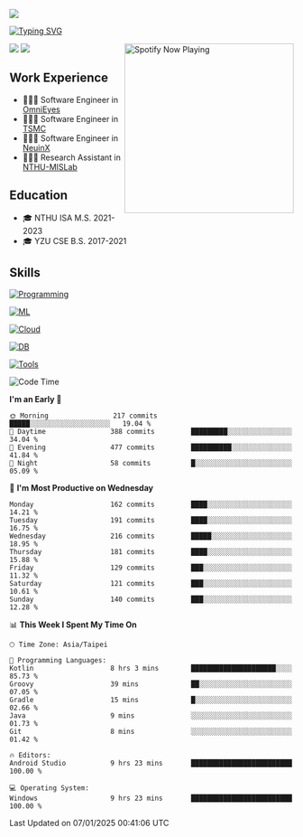 ![](https://komarev.com/ghpvc/?username=peter0512lee&color=ff69b4)

[![Typing SVG](https://readme-typing-svg.herokuapp.com?color=F742BA&size=20&lines=Hi!+I'm+JYL)](https://git.io/typing-svg)

[<img src="https://spotify-now-playing.peter0512lee.vercel.app/api/spotify-playing" alt="Spotify Now Playing" width="300" align="right" />](https://open.spotify.com/user/21iyoswqgnkoe7peuesmqnhgy)

![](https://leetcard.jacoblin.cool/peter0512lee?theme=dark)
![](https://github-readme-activity-graph.vercel.app/graph?username=peter0512lee&theme=github)

## Work Experience
- 🧑🏻‍💻 Software Engineer in [OmniEyes](https://www.theomnieyes.com/)
- 🧑🏻‍💻 Software Engineer in [TSMC](https://www.tsmc.com/)
- 🧑🏻‍💻 Software Engineer in [NeuinX](https://neuinx.com/)
- 🧑🏻‍💻 Research Assistant in [NTHU-MISLab](https://mislab.cs.nthu.edu.tw/)

## Education
- 🎓 NTHU ISA M.S. 2021-2023
- 🎓 YZU CSE B.S. 2017-2021

## Skills
[![Programming](https://skillicons.dev/icons?i=cpp,py,kotlin)](https://skillicons.dev)

[![ML](https://skillicons.dev/icons?i=pytorch,opencv,sklearn)](https://skillicons.dev)

<!-- [![Web](https://skillicons.dev/icons?i=html,css,react,tailwind,nodejs,vite)](https://skillicons.dev) -->

[![Cloud](https://skillicons.dev/icons?i=aws,azure,docker,k8s)](https://skillicons.dev)

[![DB](https://skillicons.dev/icons?i=postgresql,firebase,sqlite,mongodb)](https://skillicons.dev)

[![Tools](https://skillicons.dev/icons?i=git,github,githubactions,vscode,postman,anaconda,androidstudio)](https://skillicons.dev)

<!--
<table><tr><td valign="top" width="50%">

<img src="https://github-readme-stats-sigma-five.vercel.app/api?username=peter0512lee&hide_border=true&show_icons=true&locale=en&layout=compact&theme=dracula" align="left" style="width: 100%" />

</td><td valign="top" width="50%">

<img src="https://github-readme-stats-sigma-five.vercel.app/api/top-langs?username=peter0512lee&hide_border=true&show_icons=true&locale=en&layout=compact&theme=dracula" align="left" style="width: 100%" />

</td></tr></table>  
-->

<!--START_SECTION:waka-->
![Code Time](http://img.shields.io/badge/Code%20Time-1%2C488%20hrs%2052%20mins-blue)

**I'm an Early 🐤** 

```text
🌞 Morning                217 commits         █████░░░░░░░░░░░░░░░░░░░░   19.04 % 
🌆 Daytime                388 commits         █████████░░░░░░░░░░░░░░░░   34.04 % 
🌃 Evening                477 commits         ██████████░░░░░░░░░░░░░░░   41.84 % 
🌙 Night                  58 commits          █░░░░░░░░░░░░░░░░░░░░░░░░   05.09 % 
```
📅 **I'm Most Productive on Wednesday** 

```text
Monday                   162 commits         ████░░░░░░░░░░░░░░░░░░░░░   14.21 % 
Tuesday                  191 commits         ████░░░░░░░░░░░░░░░░░░░░░   16.75 % 
Wednesday                216 commits         █████░░░░░░░░░░░░░░░░░░░░   18.95 % 
Thursday                 181 commits         ████░░░░░░░░░░░░░░░░░░░░░   15.88 % 
Friday                   129 commits         ███░░░░░░░░░░░░░░░░░░░░░░   11.32 % 
Saturday                 121 commits         ███░░░░░░░░░░░░░░░░░░░░░░   10.61 % 
Sunday                   140 commits         ███░░░░░░░░░░░░░░░░░░░░░░   12.28 % 
```


📊 **This Week I Spent My Time On** 

```text
🕑︎ Time Zone: Asia/Taipei

💬 Programming Languages: 
Kotlin                   8 hrs 3 mins        █████████████████████░░░░   85.73 % 
Groovy                   39 mins             ██░░░░░░░░░░░░░░░░░░░░░░░   07.05 % 
Gradle                   15 mins             █░░░░░░░░░░░░░░░░░░░░░░░░   02.66 % 
Java                     9 mins              ░░░░░░░░░░░░░░░░░░░░░░░░░   01.73 % 
Git                      8 mins              ░░░░░░░░░░░░░░░░░░░░░░░░░   01.42 % 

🔥 Editors: 
Android Studio           9 hrs 23 mins       █████████████████████████   100.00 % 

💻 Operating System: 
Windows                  9 hrs 23 mins       █████████████████████████   100.00 % 
```


 Last Updated on 07/01/2025 00:41:06 UTC
<!--END_SECTION:waka-->


<!--
**peter0512lee/peter0512lee** is a ✨ _special_ ✨ repository because its `README.md` (this file) appears on your GitHub profile.

